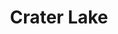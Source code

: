 ---
unit_code: "CRLA"
unit_name: "Crater Lake NP"
unit_type: "National Park"
nps_region: "Pacific West"
scalerank: 4
note: "null"
name: "Crater Lake"
featureclass: "National Park Service"
geojson: >-
  {"type":"Feature","properties":{},"geometry":{"type":"Polygon","coordinates":[[[-121.97672526041667,42.859090169270836],[-121.97111002604167,42.844970703125],[-122.00008138020834,42.849853515625],[-122.00008138020834,42.801513671875],[-122.07234700520834,42.80069986979167],[-122.05859375,42.76749674479167],[-122.08028157552084,42.779622395833336],[-122.08528645833334,42.801513671875],[-122.26570638020834,42.801513671875],[-122.26570638020834,42.83536783854167],[-122.28983561197917,42.85953776041667],[-122.28499348958334,42.9560546875],[-122.27534993489584,42.97538248697917],[-122.3043212890625,42.97538248697917],[-122.3043212890625,42.988972981770836],[-122.26570638020834,43.00919596354167],[-122.26570638020834,43.06717936197917],[-122.19807942708334,43.08646647135417],[-122.00492350260417,43.08646647135417],[-122.00008138020834,42.985066731770836],[-121.98079427083334,42.97538248697917],[-121.97111002604167,42.92228190104167],[-122.00008138020834,42.893310546875],[-121.97672526041667,42.859090169270836]]]}}
number: 45
title: "Crater Lake"
---